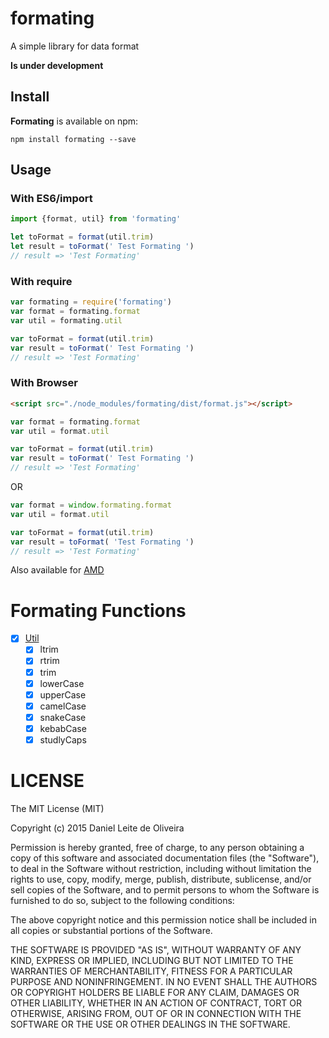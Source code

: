 # formating
A simple library for data format

**Is under development**

## Install

**Formating** is available on npm:
```
npm install formating --save
```

## Usage

### With ES6/import

```javascript
import {format, util} from 'formating'

let toFormat = format(util.trim)
let result = toFormat(' Test Formating ')
// result => 'Test Formating'
```

### With require

```javascript
var formating = require('formating')
var format = formating.format
var util = formating.util

var toFormat = format(util.trim)
var result = toFormat(' Test Formating ')
// result => 'Test Formating'
```

### With Browser

```html
<script src="./node_modules/formating/dist/format.js"></script>
```

```javascript
var format = formating.format
var util = format.util

var toFormat = format(util.trim)
var result = toFormat(' Test Formating ')
// result => 'Test Formating'
```
OR
```javascript
var format = window.formating.format
var util = format.util

var toFormat = format(util.trim)
var result = toFormat( 'Test Formating ')
// result => 'Test Formating'
```

Also available for [AMD](https://github.com/amdjs/amdjs-api/wiki/AMD)

# Formating Functions

- [x] [Util](https://github.com/dleitee/formating/blob/master/docs/util.md)
    - [x] ltrim
    - [x] rtrim
    - [x] trim
    - [x] lowerCase
    - [x] upperCase
    - [x] camelCase
    - [x] snakeCase
    - [x] kebabCase
    - [x] studlyCaps

# LICENSE
The MIT License (MIT)

Copyright (c) 2015 Daniel Leite de Oliveira

Permission is hereby granted, free of charge, to any person obtaining a copy
of this software and associated documentation files (the "Software"), to deal
in the Software without restriction, including without limitation the rights
to use, copy, modify, merge, publish, distribute, sublicense, and/or sell
copies of the Software, and to permit persons to whom the Software is
furnished to do so, subject to the following conditions:

The above copyright notice and this permission notice shall be included in
all copies or substantial portions of the Software.

THE SOFTWARE IS PROVIDED "AS IS", WITHOUT WARRANTY OF ANY KIND, EXPRESS OR
IMPLIED, INCLUDING BUT NOT LIMITED TO THE WARRANTIES OF MERCHANTABILITY,
FITNESS FOR A PARTICULAR PURPOSE AND NONINFRINGEMENT. IN NO EVENT SHALL THE
AUTHORS OR COPYRIGHT HOLDERS BE LIABLE FOR ANY CLAIM, DAMAGES OR OTHER
LIABILITY, WHETHER IN AN ACTION OF CONTRACT, TORT OR OTHERWISE, ARISING FROM,
OUT OF OR IN CONNECTION WITH THE SOFTWARE OR THE USE OR OTHER DEALINGS IN
THE SOFTWARE.

